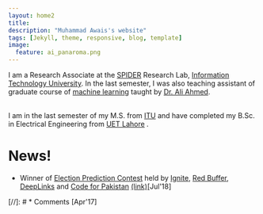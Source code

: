 ```yaml
---
layout: home2
title: 
description: "Muhammad Awais's website"
tags: [Jekyll, theme, responsive, blog, template]
image:
  feature: ai_panaroma.png
---
```

I am a Research Associate at the [SPIDER](http://www.spider.itu.edu.pk) Research Lab, [Information Technology University](http://www.itu.edu.pk/). In the last semester,
 I was also teaching assistant of graduate course of [machine learning](https://awaisrauf.github.io/ee512/) taught by [Dr. Ali Ahmed](https://itu.edu.pk/faculty-itu/dr-ali-ahmed/).<br><br>


I am in the last semester of my M.S. from [ITU](http://www.itu.edu.pk) and have completed my B.Sc. in Electrical Engineering from [UET Lahore](http://www.uet.edu.pk) .
# News!

* Winner of [Election Prediction Contest](https://www.deeplinks.pk/election-prediction-contest-2018) held by [Ignite](https://ignite.org.pk/),
 [Red Buffer](http://redbuffer.net/), [DeepLinks](http://deeplinks.pk/) and [Code for Pakistan](https://twitter.com/CodeforPakistan/status/1024623283973578755) [(link)](https://propakistani.pk/2018/08/01/first-ever-election-prediction-contest-in-pakistan-concludes/)[Jul'18]


[//]: # * Comments [Apr'17]


